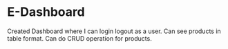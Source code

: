 # E-Dashboard
Created Dashboard where I can login logout as a user.
Can see products in table format.
Can do CRUD operation for products.
